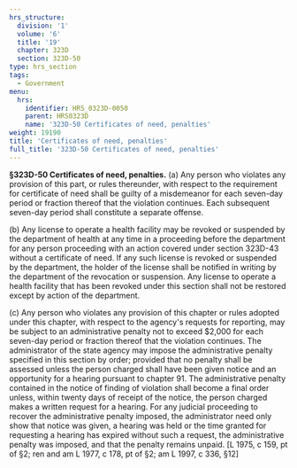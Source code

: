 ```yaml
---
hrs_structure:
  division: '1'
  volume: '6'
  title: '19'
  chapter: 323D
  section: 323D-50
type: hrs_section
tags:
  - Government
menu:
  hrs:
    identifier: HRS_0323D-0050
    parent: HRS0323D
    name: '323D-50 Certificates of need, penalties'
weight: 19190
title: 'Certificates of need, penalties'
full_title: '323D-50 Certificates of need, penalties'
---
```

**§323D-50 Certificates of need, penalties.** (a) Any person who violates any provision of this part, or rules thereunder, with respect to the requirement for certificate of need shall be guilty of a misdemeanor for each seven-day period or fraction thereof that the violation continues. Each subsequent seven-day period shall constitute a separate offense.

(b) Any license to operate a health facility may be revoked or suspended by the department of health at any time in a proceeding before the department for any person proceeding with an action covered under section 323D-43 without a certificate of need. If any such license is revoked or suspended by the department, the holder of the license shall be notified in writing by the department of the revocation or suspension. Any license to operate a health facility that has been revoked under this section shall not be restored except by action of the department.

(c) Any person who violates any provision of this chapter or rules adopted under this chapter, with respect to the agency's requests for reporting, may be subject to an administrative penalty not to exceed $2,000 for each seven-day period or fraction thereof that the violation continues. The administrator of the state agency may impose the administrative penalty specified in this section by order; provided that no penalty shall be assessed unless the person charged shall have been given notice and an opportunity for a hearing pursuant to chapter 91\. The administrative penalty contained in the notice of finding of violation shall become a final order unless, within twenty days of receipt of the notice, the person charged makes a written request for a hearing. For any judicial proceeding to recover the administrative penalty imposed, the administrator need only show that notice was given, a hearing was held or the time granted for requesting a hearing has expired without such a request, the administrative penalty was imposed, and that the penalty remains unpaid. [L 1975, c 159, pt of §2; ren and am L 1977, c 178, pt of §2; am L 1997, c 336, §12]